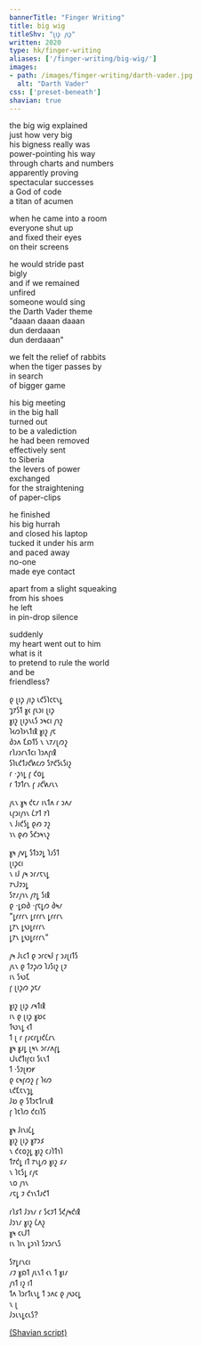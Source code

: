 ```yaml
---
bannerTitle: "Finger Writing" 
title: big wig
titleShv: "𐑚𐑦𐑜 𐑢𐑦𐑜"
written: 2020
type: hk/finger-writing
aliases: ['/finger-writing/big-wig/']
images:
- path: /images/finger-writing/darth-vader.jpg 
  alt: "Darth Vader"
css: ['preset-beneath']
shavian: true
---
```


<div class="latin">

the big wig explained  
just how very big  
his bigness really was  
power-pointing his way  
through charts and numbers  
apparently proving  
spectacular successes  
a God of code  
a titan of acumen  


when he came into a room  
everyone shut up  
and fixed their eyes  
on their screens  


he would stride past  
bigly  
and if we remained  
unfired  
someone would sing  
the Darth Vader theme  
"daaan daaan daaan  
dun derdaaan  
dun derdaaan"  


we felt the relief of rabbits  
when the tiger passes by  
in search  
of bigger game  


his big meeting  
in the big hall  
turned out  
to be a valediction  
he had been removed  
effectively sent  
to Siberia  
the levers of power  
exchanged  
for the straightening  
of paper-clips  


he finished  
his big hurrah  
and closed his laptop  
tucked it under his arm  
and paced away  
no-one  
made eye contact  


apart from a slight squeaking  
from his shoes  
he left  
in pin-drop silence  


suddenly  
my heart went out to him  
what is it  
to pretend to rule the world  
and be  
friendless?  

</div>

<div class="shavian">

𐑞 𐑚𐑦𐑜 𐑢𐑦𐑜 𐑧𐑒𐑕𐑐𐑤𐑱𐑯𐑛  
𐑡𐑳𐑕𐑑 𐑣𐑬 𐑝𐑧𐑮𐑦 𐑚𐑦𐑜  
𐑣𐑦𐑟 𐑚𐑦𐑜𐑯𐑧𐑕 𐑮𐑰𐑤𐑦 𐑢𐑪𐑟  
𐑐𐑬𐑼𐑐𐑶𐑯𐑑𐑦𐑙 𐑣𐑦𐑟 𐑢𐑱  
𐑔𐑮𐑵 𐑗𐑸𐑑𐑕 𐑯 𐑯𐑳𐑥𐑚𐑼𐑟  
𐑩𐑐𐑨𐑮𐑩𐑯𐑑𐑤𐑦 𐑐𐑮𐑵𐑝𐑦𐑙  
𐑕𐑐𐑧𐑒𐑑𐑨𐑒𐑿𐑤𐑼 𐑕𐑳𐑒𐑕𐑧𐑕𐑦𐑟  
𐑩 ·𐑜𐑪𐑛 𐑝 𐑒𐑴𐑛  
𐑩 𐑑𐑲𐑑𐑩𐑯 𐑝 𐑨𐑒𐑿𐑥𐑧𐑯

𐑢𐑧𐑯 𐑣𐑰 𐑒𐑱𐑥 𐑦𐑯𐑑𐑵 𐑩 𐑮𐑵𐑥  
𐑧𐑝𐑮𐑦𐑢𐑪𐑯 𐑖𐑳𐑑 𐑳𐑐  
𐑯 𐑓𐑦𐑒𐑕𐑛 𐑞𐑺 𐑲𐑟  
𐑪𐑯 𐑞𐑺 𐑕𐑒𐑮𐑰𐑯𐑟

𐑣𐑰 𐑢𐑫𐑛 𐑕𐑑𐑮𐑲𐑛 𐑐𐑨𐑕𐑑  
𐑚𐑦𐑜𐑤𐑦  
𐑯 𐑦𐑓 𐑢𐑰 𐑮𐑩𐑥𐑱𐑯𐑛  
𐑳𐑯𐑓𐑲𐑮𐑛  
𐑕𐑳𐑥𐑢𐑪𐑯 𐑢𐑳𐑛 𐑕𐑦𐑙  
𐑞 ·𐑛𐑸𐑔 ·𐑝𐑱𐑛𐑼 𐑔𐑰𐑥  
"𐑛𐑩𐑩𐑩𐑯 𐑛𐑩𐑩𐑩𐑯 𐑛𐑩𐑩𐑩𐑯  
𐑛𐑳𐑯 𐑛𐑻𐑛𐑩𐑩𐑩𐑯  
𐑛𐑳𐑯 𐑛𐑻𐑛𐑩𐑩𐑩𐑯"

𐑢𐑰 𐑓𐑧𐑤𐑑 𐑞 𐑮𐑩𐑤𐑰𐑓 𐑝 𐑮𐑨𐑚𐑦𐑑𐑕  
𐑢𐑧𐑯 𐑞 𐑑𐑲𐑜𐑼 𐑐𐑨𐑕𐑦𐑟 𐑚𐑲  
𐑦𐑯 𐑕𐑻𐑗  
𐑝 𐑚𐑦𐑜𐑼 𐑜𐑱𐑥

𐑣𐑦𐑟 𐑚𐑦𐑜 𐑥𐑰𐑑𐑦𐑙  
𐑦𐑯 𐑞 𐑚𐑦𐑜 𐑣𐑹𐑤  
𐑑𐑻𐑯𐑛 𐑬𐑑  
𐑑 𐑚 𐑩 𐑝𐑨𐑤𐑩𐑛𐑦𐑒𐑖𐑩𐑯  
𐑣𐑰 𐑣𐑨𐑛 𐑚𐑰𐑯 𐑮𐑩𐑥𐑵𐑝𐑛  
𐑧𐑓𐑧𐑒𐑑𐑦𐑝𐑤𐑦 𐑕𐑧𐑯𐑑  
𐑑 ·𐑕𐑲𐑚𐑽𐑾  
𐑞 𐑤𐑰𐑝𐑼𐑟 𐑝 𐑐𐑬𐑼  
𐑧𐑒𐑗𐑱𐑯𐑡𐑛  
𐑓𐑹 𐑞 𐑕𐑑𐑮𐑱𐑑𐑩𐑯𐑦𐑙  
𐑝 𐑐𐑱𐑐𐑼 𐑒𐑤𐑦𐑐𐑕

𐑣𐑰 𐑓𐑦𐑯𐑦𐑖𐑛  
𐑣𐑦𐑟 𐑚𐑦𐑜 𐑣𐑳𐑮𐑭  
𐑯 𐑒𐑤𐑴𐑟𐑛 𐑣𐑦𐑟 𐑤𐑨𐑐𐑑𐑪𐑐  
𐑑𐑳𐑒𐑛 𐑦𐑑 𐑳𐑯𐑛𐑼 𐑣𐑦𐑟 𐑭𐑥  
𐑯 𐑐𐑱𐑕𐑛 𐑩𐑢𐑱  
𐑯𐑴 𐑢𐑪𐑯  
𐑥𐑱𐑛 𐑲 𐑒𐑪𐑯𐑑𐑨𐑒𐑑

𐑩𐑐𐑭𐑑 𐑓𐑮𐑪𐑥 𐑩 𐑕𐑤𐑲𐑑 𐑕𐑒𐑢𐑰𐑒𐑦𐑙  
𐑓𐑮𐑪𐑥 𐑣𐑦𐑟 𐑖𐑵𐑟  
𐑣𐑰 𐑤𐑧𐑓𐑑  
𐑦𐑯 𐑐𐑦𐑯 𐑛𐑮𐑪𐑐 𐑕𐑲𐑮𐑩𐑯𐑕

𐑕𐑳𐑛𐑩𐑯𐑤𐑦  
𐑥𐑲 𐑣𐑸𐑑 𐑢𐑧𐑯𐑑 𐑬𐑯 𐑑 𐑣𐑦𐑥  
𐑢𐑪𐑑 𐑦𐑟 𐑦𐑑  
𐑑𐑵 𐑐𐑮𐑩𐑑𐑧𐑯𐑛 𐑑 𐑮𐑵𐑤 𐑞 𐑢𐑻𐑤𐑛  
𐑯 𐑚  
𐑓𐑮𐑧𐑯𐑛𐑤𐑧𐑕?


[(Shavian script)](/shavian/intro)

</div>
